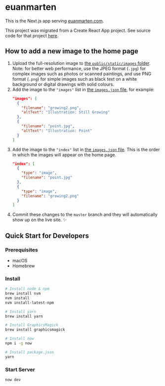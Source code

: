# euanmarten

This is the Next.js app serving [euanmarten.com].

This project was migrated from a Create React App project. See source code for that project [here](https://github.com/srilq/euanmarten-cra).

[euanmarten.com]: https://euanmarten.com

## How to add a new image to the home page

1. Upload the full-resolution image to [the `public/static/images` folder](/public/static/images). Note: for better web performance, use the JPEG format (`.jpg`) for complex images such as photos or scanned paintings, and use PNG format (`.png`) for simple images such as black text on a white background or digital drawings with solid colours.
2. Add the image to the `"images"` list in [the `images.json` file](/images.json), for example:
    ```json
    "images": [
      {
        "filename": "growing2.png",
        "altText": "Illustration: Still Growing"
      },
      {
        "filename": "point.jpg",
        "altText": "Illustration: Point"
      }
    ]
    ```
3. Add the image to the `"index"` list in [the `images.json` file](/images.json). This is the order in which the images will appear on the home page.
    ```json
    "index": [
      {
        "type": "image",
        "filename": "point.jpg"
      },
      {
        "type": "image",
        "filename": "growing2.png"
      }
    ]
    ```
4. Commit these changes to the `master` branch and they will automatically show up on the live site. ✨

## Quick Start for Developers

### Prerequisites

* macOS
* Homebrew

### Install

```sh
# Install node & npm
brew install nvm
nvm install
nvm install-latest-npm

# Install yarn
brew install yarn

# Install GraphicsMagick
brew install graphicsmagick

# Install now
npm i -g now

# Install package.json
yarn
```

### Start Server

```sh
now dev
```
